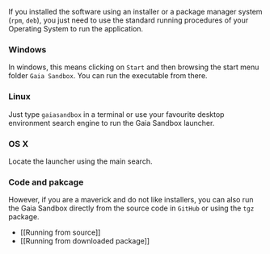 If you installed the software using an installer or a package manager system (`rpm`, `deb`), you just need to use the standard running procedures of your Operating System to run the application.

### Windows
In windows, this means clicking on `Start` and then browsing the start menu folder `Gaia Sandbox`. You can run the executable from there.

### Linux
Just type `gaiasandbox` in a terminal or use your favourite desktop environment search engine to run the Gaia Sandbox launcher.

### OS X
Locate the launcher using the main search.

### Code and pakcage

However, if you are a maverick and do not like installers, you can also run the Gaia Sandbox directly from the source code in `GitHub` or using the `tgz` package.

* [[Running from source]]
* [[Running from downloaded package]]
